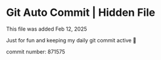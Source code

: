 # Git Auto Commit | Hidden File

This file was added Feb 12, 2025

Just for fun and keeping my daily git commit active 🤪

commit number: 871575
